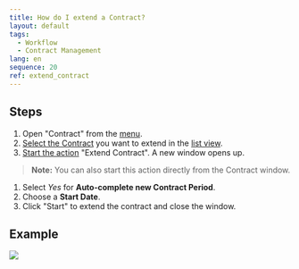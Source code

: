 ```yaml
---
title: How do I extend a Contract?
layout: default
tags:
  - Workflow
  - Contract Management
lang: en
sequence: 20
ref: extend_contract
---
```


## Steps
1. Open "Contract" from the [menu](Menu).
1. [Select the Contract](RecordSelection) you want to extend in the [list view](ViewModes).
1. [Start the action](StartAction) "Extend Contract". A new window opens up.
 >**Note:** You can also start this action directly from the Contract window.

1. Select *Yes* for **Auto-complete new Contract Period**.
1. Choose a **Start Date**.
1. Click "Start" to extend the contract and close the window.

## Example
![](assets/Extend_contract.gif)
